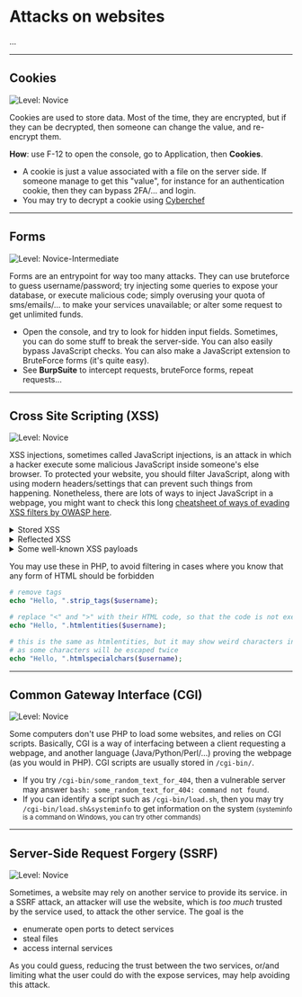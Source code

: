 # Attacks on websites

...

<hr class="sl">

## Cookies

![Level: Novice](https://img.shields.io/badge/level-Novice-7cfc00)

Cookies are used to store data. Most of the time, they are encrypted, but if they can be decrypted, then someone can change the value, and re-encrypt them.

**How**: use F-12 to open the console, go to Application, then **Cookies**.

* <i class="bi bi-shield-exclamation"></i> A cookie is just a value associated with a file on the server side. If someone manage to get this "value", for instance for an authentication cookie, then they can bypass 2FA/... and login.
* <i class="bi bi-shield-minus"></i> You may try to decrypt a cookie using [Cyberchef](https://gchq.github.io/CyberChef/)

<hr class="sr">

## Forms

![Level: Novice-Intermediate](https://img.shields.io/badge/level-Novice%20Intermediate-ffd700)

Forms are an entrypoint for way too many attacks. They can use bruteforce to guess username/password; try injecting some queries to expose your database, or execute malicious code; simply overusing your quota of sms/emails/... to make your services unavailable; or alter some request to get unlimited funds.

* <i class="bi bi-info-square" style="background:#7cfc00"></i> Open the console, and try to look for hidden input fields. Sometimes, you can do some stuff to break the server-side. You can also easily bypass JavaScript checks. You can also make a JavaScript extension to BruteForce forms (it's quite easy).
* <i class="bi bi-info-square" style="background:#ffd700"></i> See **BurpSuite** to intercept requests, bruteForce forms, repeat requests...

<hr class="sl">

## Cross Site Scripting (XSS)

![Level: Novice](https://img.shields.io/badge/level-Novice-7cfc00)

XSS injections, sometimes called JavaScript injections, is an attack in which a hacker execute some malicious JavaScript  inside someone's else browser. To protected your website, you should filter JavaScript, along with using modern headers/settings that can prevent such things from happening. Nonetheless, there are lots of ways to inject JavaScript in a webpage, you might want to check this long [cheatsheet of ways of evading XSS filters by OWASP here](https://cheatsheetseries.owasp.org/cheatsheets/XSS_Filter_Evasion_Cheat_Sheet.html).

<details class="details-e">
<summary>Stored XSS</summary>

The hacker submitted some JavaScript in a form (ex: username of an account, a comment). Then, anyone loading this page may execute the JavaScript.

**Example**

* The "profile.php" below is a vulnerable script which is not "filtering" the value of `to`

```php
<?php
function get_user_from_id($id): string {
    // consider that this values was loaded from the database,
    // and this is what the user submitted when creating his account
    return "Marie<script>alert('Stored XSS')</script>";
}

$username = get_user_from_id($_GET['id']);
echo "Show the profile of ".$username;
```

* Then, anyone loading `http://localhost/profile?id=5`, will execute the malicious JavaScript

</details>

<details class="details-e">
<summary>Reflected XSS</summary>

The hacker is dynamically loading the JavaScript, usually in a GET form: inside the URL, there is some malicious JavaScript, and when the page is loaded using the malicious JavaScript, then it will be executed.

**Example**

* Here, the script say_hello is a vulnerable script like this, which is not "filtering" the value of `to`

```php
<?php
$username = $_GET['to'];
echo "Hello, ".$username;
```

* Then, anyone clicking on this link will execute the malicious XSS (just a popup)  `http://localhost/say_hello.php?to=Marie<script>alert('Reflected XSS')</script>`

> **Note**: in this somewhat stupid example, we can see that there is a script inside the URL, but there is a lot of ways to hide it, for instance making the URL quite long, and because the page is showing "Hello Marie", people won't see at first glance that they were attacked.
</details>

<details class="details-e">
<summary>Some well-known XSS payloads</summary>

[XSS Payload List (GitHub)](https://github.com/payloadbox/xss-payload-list)

```html
<script>/*some malicious JavaScript*/</script>

<a onmouseover="/*some malicious JavaScript*/">some link</a>

<img src="https://link/to/malicious.js" alt="something making it not obvious"/>
```
</details>

You may use these in PHP, to avoid filtering in cases where you know that any form of HTML should be forbidden

```php
# remove tags
echo "Hello, ".strip_tags($username);

# replace "<" and ">" with their HTML code, so that the code is not executed
echo "Hello, ".htmlentities($username);

# this is the same as htmlentities, but it may show weird characters in old browsers,
# as some characters will be escaped twice
echo "Hello, ".htmlspecialchars($username);
```

<hr class="sr">

## Common Gateway Interface (CGI)

![Level: Novice](https://img.shields.io/badge/level-Novice-7cfc00)

Some computers don't use PHP to load some websites, and relies on CGI scripts. Basically, CGI is a way of interfacing between a client requesting a webpage, and another language (Java/Python/Perl/...) proving the webpage (as you would in PHP). CGI scripts are usually stored in `/cgi-bin/`.

* <i class="bi bi-info-square" style="background:#7cfc00"></i> If you try `/cgi-bin/some_random_text_for_404`, then a vulnerable server may answer `bash: some_random_text_for_404: command not found`.
*  <i class="bi bi-info-square" style="background:#7cfc00"></i> If you can identify a script such as `/cgi-bin/load.sh`, then you may try `/cgi-bin/load.sh&systeminfo` to get information on the system <small>(systeminfo is a command on Windows, you can try other commands)</small> 

<hr class="sr">

## Server-Side Request Forgery (SSRF)

![Level: Novice](https://img.shields.io/badge/level-Novice-7cfc00)

Sometimes, a website may rely on another service to provide its service. in a SSRF attack, an attacker will use the website, which is *too much* trusted by the service used, to attack the other service. The goal is the

* enumerate open ports to detect services 
* steal files
* access internal services

As you could guess, reducing the trust between the two services, or/and limiting what the user could do with the expose services, may help avoiding this attack.